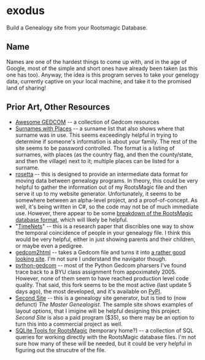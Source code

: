 # exodus

Build a Genealogy site from your Rootsmagic Database.

## Name

Names are one of the hardest things to come up with, and in the age of Google,
most of the simple and short ones have already been taken (as this one has
too). Anyway, the idea is this program serves to take your genelogy data,
currently captive on your local machine, and take it to the promised land of
sharing!

## Prior Art, Other Resources

- [Awesome GEDCOM](https://github.com/todrobbins/awesome-gedcom) -- a
  collection of Gedcom resources
- [Surnames with Places](https://ancestry.dandyer.co.uk/public/surnames/) -- a
  surname list that also shows where that surname was in use. This seems
  exceedingly helpful in trying to determine if someone's information is about
  *your* family. The rest of the site seems to be password controlled. The
  format is a listing of surnames, with places (as the country flag, and then
  the county/state, and then the village) next to it; multiple places can be
  listed for a surname.
- [rosetta](https://github.com/OpenGenOrg/rosetta) -- this is designed to
  provide an intermediate data format for moving data between genealogy
  programs. In theory, this could be very helpful to gather the information out
  of my RootsMagic file and then serve it up to my website generator.
  Unfortunately, it seems to be somewhere between an alpha-level project, and a
  proof-of-concept. As well, it's being written in C#, so the code may not be
  of much immediate use. However, there appear to be some [breakdown of the
  RootsMagic database
  format](https://github.com/OpenGenOrg/rosetta/tree/master/analysis), which
  will likely be helpful.
- "[TimeNets](http://vis.stanford.edu/papers/timenets)" -- this is a research
  paper that discribles one way to show the temporal coincidence of people in
  your genealogy file. I think this would be very helpful, either in just
  showing parents and their children, or maybe even a pedigree.
- [gedcom2html](https://github.com/picnicprojects/gedcom2html) -- takes a
  Gedcom file and turns it into [a rather good looking
  site](https://picnicprojects.com/gedcom2html/dutchroyalfamily/I1208_Willem-Alexander.html).
  I'm not sure I understand the navigator though.
- [python-gedcom](https://github.com/nickreynke/python-gedcom) -- most of the
  Python Gedcom pharsers I've found trace back to a BYU class assignment from
  appoximately 2005. However, none of them seem to have reached production
  level code quality. That said, this fork seems to be the most active (last
  update 5 days ago), the most developed, and it's available on
  [PyPI](https://pypi.org/project/python-gedcom/).
- [Second Site](https://www.secondsite6.com/) -- this is a genealogy site
  generator, but is tied to (now defunct) *The Master Genealogist*. The sample
  site shows examples of layout options, that I imigine will be helpful
  designing this project. *Second Site* is also a paid program ($35), so there
  may be an option to turn this into a commercial project as well.
- [SQLite Tools for
  RootsMagic](https://sqlite4rootsmagic.000webhostapp.com/mainspace/home.html)
  (temporary home?) -- a collection of SQL queries for working directly with
  the RootsMagic database files. I'm not sure how many of these will be needed,
  but it could be very helpful in figuring out the strucutre of the file.
